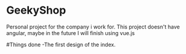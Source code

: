 # GeekyShop
Personal project for the company i work for. This project doesn't have angular, maybe in the future I will finish using vue.js


#Things done
  -The first design of the index.
